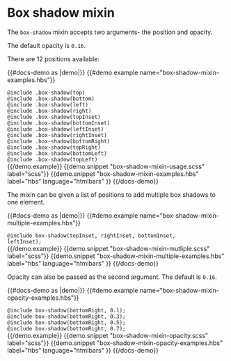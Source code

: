 # Box shadow mixin

The `box-shadow` mixin accepts two arguments- the position and opacity.

The default opacity is `0.16`.

There are 12 positions available:

{{#docs-demo as |demo|}}
  {{#demo.example name="box-shadow-mixin-examples.hbs"}}
    <div class="box-shadow-demo-top padding-lg margin-y-xl border">
      <code>@include .box-shadow(top)</code>
    </div>
    <div class="box-shadow-demo-bottom padding-lg margin-y-xl border">
      <code>@include .box-shadow(bottom)</code>
    </div>
    <div class="box-shadow-demo-left padding-lg margin-y-xl border">
      <code>@include .box-shadow(left)</code>
    </div>
    <div class="box-shadow-demo-right padding-lg margin-y-xl border">
      <code>@include .box-shadow(right)</code>
    </div>
    <div class="box-shadow-demo-topInset padding-lg margin-y-xl border">
      <code>@include .box-shadow(topInset)</code>
    </div>
    <div class="box-shadow-demo-bottomInset padding-lg margin-y-xl border">
      <code>@include .box-shadow(bottomInset)</code>
    </div>
    <div class="box-shadow-demo-leftInset padding-lg margin-y-xl border">
      <code>@include .box-shadow(leftInset)</code>
    </div>
    <div class="box-shadow-demo-rightInset padding-lg margin-y-xl border">
      <code>@include .box-shadow(rightInset)</code>
    </div>
    <div class="box-shadow-demo-bottomRight padding-lg margin-y-xl border">
      <code>@include .box-shadow(bottomRight)</code>
    </div>
    <div class="box-shadow-demo-topRight padding-lg margin-y-xl border">
      <code>@include .box-shadow(topRight)</code>
    </div>
    <div class="box-shadow-demo-bottomLeft padding-lg margin-y-xl border">
      <code>@include .box-shadow(bottomLeft)</code>
    </div>
    <div class="box-shadow-demo-topLeft padding-lg margin-y-xl border">
      <code>@include .box-shadow(topLeft)</code>
    </div>
  {{/demo.example}}
  {{demo.snippet "box-shadow-mixin-usage.scss" label="scss"}}
  {{demo.snippet
    "box-shadow-mixin-examples.hbs"
    label="hbs"
    language="htmlbars"
  }}
{{/docs-demo}}

The mixin can be given a list of positions to add multiple box shadows to one element.

{{#docs-demo as |demo|}}
  {{#demo.example name="box-shadow-mixin-multiple-examples.hbs"}}
    <div class="box-shadow-demo-multiple padding-lg margin-y-xl border">
      <code>@include box-shadow(topInset, rightInset, bottomInset, leftInset);</code>
    </div>
    {{/demo.example}}
  {{demo.snippet "box-shadow-mixin-mutliple.scss" label="scss"}}
  {{demo.snippet
    "box-shadow-mixin-multiple-examples.hbs"
    label="hbs"
    language="htmlbars"
  }}
{{/docs-demo}}

Opacity can also be passed as the second argument. The default is `0.16`.

{{#docs-demo as |demo|}}
  {{#demo.example name="box-shadow-mixin-opacity-examples.hbs"}}
    <div class="box-shadow-demo-bottomRight-opacity-10 padding-lg margin-y-xl border">
      <code>@include box-shadow(bottomRight, 0.1);</code>
    </div>
    <div class="box-shadow-demo-bottomRight-opacity-30 padding-lg margin-y-xl border">
      <code>@include box-shadow(bottomRight, 0.3);</code>
    </div>
    <div class="box-shadow-demo-bottomRight-opacity-50 padding-lg margin-y-xl border">
      <code>@include box-shadow(bottomRight, 0.5);</code>
    </div>
    <div class="box-shadow-demo-bottomRight-opacity-70 padding-lg margin-y-xl border">
      <code>@include box-shadow(bottomRight, 0.7);</code>
    </div>
    {{/demo.example}}
  {{demo.snippet "box-shadow-mixin-opacity.scss" label="scss"}}
  {{demo.snippet
    "box-shadow-mixin-opacity-examples.hbs"
    label="hbs"
    language="htmlbars"
  }}
{{/docs-demo}}